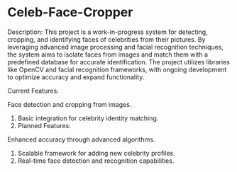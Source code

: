 # Celeb-Face-Cropper
Description:
This project is a work-in-progress system for detecting, cropping, and identifying faces of celebrities from their pictures. By leveraging advanced image processing and facial recognition techniques, the system aims to isolate faces from images and match them with a predefined database for accurate identification. The project utilizes libraries like OpenCV and facial recognition frameworks, with ongoing development to optimize accuracy and expand functionality.

Current Features:

Face detection and cropping from images.
1. Basic integration for celebrity identity matching.
2. Planned Features:

Enhanced accuracy through advanced algorithms.
1. Scalable framework for adding new celebrity profiles.
2. Real-time face detection and recognition capabilities.

